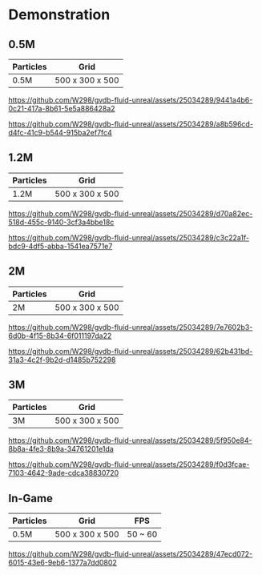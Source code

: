 # Demonstration

## 0.5M

| Particles | Grid            |
| --------- | --------------- |
| 0.5M      | 500 x 300 x 500 |

https://github.com/W298/gvdb-fluid-unreal/assets/25034289/9441a4b6-0c21-417a-8b61-5e5a886428a2

https://github.com/W298/gvdb-fluid-unreal/assets/25034289/a8b596cd-d4fc-41c9-b544-915ba2ef7fc4

## 1.2M

| Particles | Grid            |
| --------- | --------------- |
| 1.2M      | 500 x 300 x 500 |

https://github.com/W298/gvdb-fluid-unreal/assets/25034289/d70a82ec-518d-455c-9140-3cf3a4bbe18c

https://github.com/W298/gvdb-fluid-unreal/assets/25034289/c3c22a1f-bdc9-4df5-abba-1541ea7571e7

## 2M

| Particles | Grid            |
| --------- | --------------- |
| 2M        | 500 x 300 x 500 |

https://github.com/W298/gvdb-fluid-unreal/assets/25034289/7e7602b3-6d0b-4f15-8b34-6f011197da22

https://github.com/W298/gvdb-fluid-unreal/assets/25034289/62b431bd-31a3-4c2f-9b2d-d1485b752298

## 3M

| Particles | Grid            |
| --------- | --------------- |
| 3M        | 500 x 300 x 500 |

https://github.com/W298/gvdb-fluid-unreal/assets/25034289/5f950e84-8b8a-4fe3-8b9a-34761201e1da

https://github.com/W298/gvdb-fluid-unreal/assets/25034289/f0d3fcae-7103-4642-9ade-cdca38830720

## In-Game

| Particles | Grid            | FPS     |
| --------- | --------------- | ------- |
| 0.5M      | 500 x 300 x 500 | 50 ~ 60 |

https://github.com/W298/gvdb-fluid-unreal/assets/25034289/47ecd072-6015-43e6-9eb6-1377a7dd0802
